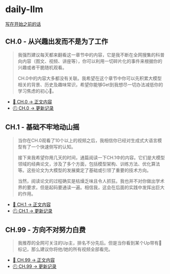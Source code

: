 # daily-llm

[写在开始之前的话](./PREFACE.md)

## CH.0 - 从兴趣出发而不是为了工作

> 我强烈建议每天都来翻看这一章节中的内容，它是我不断在全网搜集的科普向内容（图文、视频、讲座等），你可以利用一切碎片化的事件来根据你的兴趣或者干脆随机观看。
>
> CH.0中的内容大多都没有关联。我希望在这个章节中你可以先积累大模型相关的背景、历史及趣味常识，希望你能够Get到我想尽一切办法减低你的学习焦虑的初心🫡。

- [📔 CH.0 -> 正文内容](./chapter/CH.0.md)
- [🕘 CH.0 -> 更新记录](./changelog/CH.0.changelog.md)


## CH.1 - 基础不牢地动山摇

> 当你在CH.0观看了10个以上的视频之后，我相信你已经对生成式大语言模型有了一个快速侧写的认知。
>
> 接下来我希望你用几天的时间，通篇阅读一下CH.1中的内容。它们是大模型领域的经典论文，涉及了多个方面，包括模型架构、训练方法、优化算法等。这些论文为大模型的发展奠定了基础或引领了重要的技术方向。
>
> 当然，阅读论文的过程确实是枯燥乏味且令人抓狂。我也并不对你做出学术界的要求，但是起码要通读一遍。相信我，这会在后面的实践中发挥出巨大的作用。

- [📔 CH.1 -> 正文内容](./chapter/CH.1.md)
- [🕘 CH.1 -> 更新记录](./changelog/CH.1.changelog.md)

## CH.99 - 方向不对努力白费

> 我推荐的全网可关注的Up主，排名不分先后。但是当你看到某个Up带有🔭标记，那么建议你将他/她的所有视频全部看完。


- [📔 CH.99 -> 正文内容](./chapter/CH.99.md)
- [🕘 CH.99 -> 更新记录](./changelog/CH.99.changelog.md)